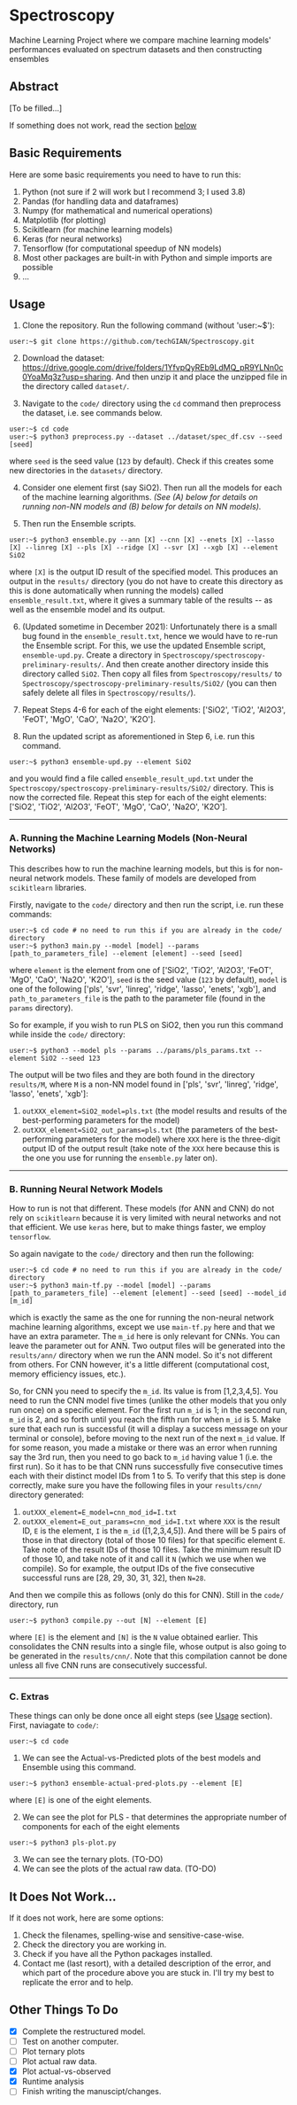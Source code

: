 # Spectroscopy
Machine Learning Project where we compare machine learning models' performances evaluated on spectrum datasets and then constructing ensembles

## Abstract
[To be filled...]

If something does not work, read the section [below](https://github.com/techGIAN/Spectroscopy/edit/main/README.md/#it-does-not-work)

## Basic Requirements
Here are some basic requirements you need to have to run this:
1. Python (not sure if 2 will work but I recommend 3; I used 3.8)
2. Pandas (for handling data and dataframes)
3. Numpy (for mathematical and numerical operations)
4. Matplotlib (for plotting)
5. Scikitlearn (for machine learning models)
6. Keras (for neural networks)
7. Tensorflow (for computational speedup of NN models)
8. Most other packages are built-in with Python and simple imports are possible
9. ...

## Usage
1. Clone the repository. Run the following command (without 'user:~$'):
```console
user:~$ git clone https://github.com/techGIAN/Spectroscopy.git
```
2. Download the dataset: https://drive.google.com/drive/folders/1YfvpQyREb9LdMQ_pR9YLNn0c0YoaMq3z?usp=sharing. And then unzip it and place the unzipped file in the directory called ```dataset/```. <br>

3. Navigate to the ```code/``` directory using the ```cd``` command then preprocess the dataset, i.e. see commands below.
```console
user:~$ cd code
user:~$ python3 preprocess.py --dataset ../dataset/spec_df.csv --seed [seed]
```
where ```seed``` is the seed value (```123``` by default). Check if this creates some new directories in the ```datasets/``` directory. <br>

4. Consider one element first (say SiO2). Then run all the models for each of the machine learning algorithms. <i>(See (A) below for details on running non-NN models and (B) below for details on NN models).</i> <br>

5. Then run the Ensemble scripts.
```console
user:~$ python3 ensemble.py --ann [X] --cnn [X] --enets [X] --lasso [X] --linreg [X] --pls [X] --ridge [X] --svr [X] --xgb [X] --element SiO2
```
where ```[X]``` is the output ID result of the specified model. This produces an output in the ```results/``` directory (you do not have to create this directory as this is done automatically when running the models) called ```ensemble_result.txt```, where it gives a summary table of the results -- as well as the ensemble model and its output. <br>

6. (Updated sometime in December 2021): Unfortunately there is a small bug found in the ```ensemble_result.txt```, hence we would have to re-run the Ensemble script. For this, we use the updated Ensemble script, ```ensemble-upd.py```. Create a directory in ```Spectroscopy/spectroscopy-preliminary-results/```. And then create another directory inside this directory called ```SiO2```. Then copy all files from ```Spectroscopy/results/``` to ```Spectroscopy/spectroscopy-preliminary-results/SiO2/``` (you can then safely delete all files in ```Spectroscopy/results/```). <br>

7. Repeat Steps 4-6 for each of the eight elements: ['SiO2', 'TiO2', 'Al2O3', 'FeOT', 'MgO', 'CaO', 'Na2O', 'K2O']. <br>
 
8. Run the updated script as aforementioned in Step 6, i.e. run this command.
```console
user:~$ python3 ensemble-upd.py --element SiO2
```
and you would find a file called ```ensemble_result_upd.txt``` under the ```Spectroscopy/spectroscopy-preliminary-results/SiO2/``` directory. This is now the corrected file. Repeat this step for each of the eight elements: ['SiO2', 'TiO2', 'Al2O3', 'FeOT', 'MgO', 'CaO', 'Na2O', 'K2O']. <br>

<hr>
  
### A. Running the Machine Learning Models (Non-Neural Networks)
This describes how to run the machine learning models, but this is for non-neural network models. These family of models are developed from ```scikitlearn``` libraries. <br>

Firstly, navigate to the ```code/``` directory and then run the script, i.e. run these commands:
```console
user:~$ cd code # no need to run this if you are already in the code/ directory
user:~$ python3 main.py --model [model] --params [path_to_parameters_file] --element [element] --seed [seed]
```
where ```element``` is the element from one of ['SiO2', 'TiO2', 'Al2O3', 'FeOT', 'MgO', 'CaO', 'Na2O', 'K2O'], ```seed``` is the seed value (```123``` by default), ```model``` is one of the following ['pls', 'svr', 'linreg', 'ridge', 'lasso', 'enets', 'xgb'], and ```path_to_parameters_file``` is the path to the parameter file (found in the ```params``` directory). <br>

So for example, if you wish to run PLS on SiO2, then you run this command while inside the ```code/``` directory:
```console
user:~$ python3 --model pls --params ../params/pls_params.txt --element SiO2 --seed 123
```
The output will be two files and they are both found in the directory ```results/M```, where ```M``` is a non-NN model found in ['pls', 'svr', 'linreg', 'ridge', 'lasso', 'enets', 'xgb']:
1. ```outXXX_element=SiO2_model=pls.txt``` (the model results and results of the best-performing parameters for the model)
2. ```outXXX_element=SiO2_out_params=pls.txt``` (the parameters of the best-performing parameters for the model)
where ```XXX``` here is the three-digit output ID of the output result (take note of the ```XXX``` here because this is the one you use for running the ```ensemble.py``` later on). <br>

<hr>

### B. Running Neural Network Models
How to run is not that different. These models (for ANN and CNN) do not rely on ```scikitlearn``` because it is very limited with neural networks and not that efficient. We use ```keras``` here, but to make things faster, we employ ```tensorflow```. <br>

So again navigate to the ```code/``` directory and then run the following:
```console
user:~$ cd code # no need to run this if you are already in the code/ directory
user:~$ python3 main-tf.py --model [model] --params [path_to_parameters_file] --element [element] --seed [seed] --model_id [m_id]
```
which is exactly the same as the one for running the non-neural network machine learning algorithms, except we use ```main-tf.py``` here and that we have an extra parameter. The ```m_id``` here is only relevant for CNNs. You can leave the parameter out for ANN. Two output files will be generated into the ```results/ann/```  directory when we run the ANN model. So it's not different from others. For CNN however, it's a little different (computational cost, memory efficiency issues, etc.). <br>

So, for CNN you need to specify the ```m_id```. Its value is from [1,2,3,4,5]. You need to run the CNN model five times (unlike the other models that you only run once) on a specific element. For the first run ```m_id``` is 1; in the second run, ```m_id``` is 2, and so forth until you reach the fifth run for when ```m_id``` is 5. Make sure that each run is successful (it will a display a success message on your terminal or console), before moving to the next run of the next ```m_id``` value. If for some reason, you made a mistake or there was an error when running say the 3rd run, then you need to go back to ```m_id``` having value 1 (i.e. the first run). So it has to be that CNN runs successfully five consecutive times each with their distinct model IDs from 1 to 5. To verify that this step is done correctly, make sure you have the following files in your ```results/cnn/``` directory generated:
1. ```outXXX_element=E_model=cnn_mod_id=I.txt```
2. ```outXXX_element=E_out_params=cnn_mod_id=I.txt```
where ```XXX``` is the result ID, ```E``` is the element, ```I``` is the ```m_id``` ([1,2,3,4,5]). And there will be 5 pairs of those in that directory (total of those 10 files) for that specific element ```E```. Take note of the result IDs of those 10 files. Take the minimum result ID of those 10, and take note of it and call it ```N``` (which we use when we compile). So for example, the output IDs of the five consecutive successful runs are [28, 29, 30, 31, 32], then ```N=28```. <br>

And then we compile this as follows (only do this for CNN). Still in the ```code/``` directory, run
```console
user:~$ python3 compile.py --out [N] --element [E]
```
where ```[E]``` is the element and ```[N]``` is the ```N``` value obtained earlier. This consolidates the CNN results into a single file, whose output is also going to be generated in the ```results/cnn/```. Note that this compilation cannot be done unless all five CNN runs are consecutively successful. <br>

<hr>

### C. Extras
These things can only be done once all eight steps (see [Usage](https://github.com/techGIAN/Spectroscopy#usage) section). First, naviagate to ```code/```:
```console
user:~$ cd code
```
1. We can see the Actual-vs-Predicted plots of the best models and Ensemble using this command.
```console
user:~$ python3 ensemble-actual-pred-plots.py --element [E]
```
where ```[E]``` is one of the eight elements.

2. We can see the plot for PLS - that determines the appropriate number of components for each of the eight elements
```console
user:~$ python3 pls-plot.py 
```

3. We can see the ternary plots. (TO-DO)
4. We can see the plots of the actual raw data. (TO-DO)

## It Does Not Work...
If it does not work, here are some options:
1. Check the filenames, spelling-wise and sensitive-case-wise.
2. Check the directory you are working in.
3. Check if you have all the Python packages installed.
4. Contact me (last resort), with a detailed description of the error, and which part of the procedure above you are stuck in. I'll try my best to replicate the error and to help.

## Other Things To Do
- [x] Complete the restructured model.
- [ ] Test on another computer.
- [ ] Plot ternary plots
- [ ] Plot actual raw data.
- [x] Plot actual-vs-observed
- [x] Runtime analysis
- [ ] Finish writing the manuscipt/changes.
